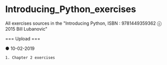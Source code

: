 # Introducing_Python_exercises

All exercises sources in the "Introducing Python, ISBN : 9781449359362 ⓒ 2015 Bill Lubanovic"

=== Upload ===

● 10-02-2019

    1. Chapter 2 exercises
